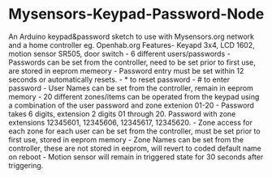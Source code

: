 # Mysensors-Keypad-Password-Node
An Arduino keypad&amp;password sketch to use with Mysensors.org  network and a home controller eg. Openhab.org
Features- Keyapd 3x4, LCD 1602, motion sensor SR505, door switch
        - 6 different users/passwords 
        - Passwords can be set from the controller, need to be set prior to first use, are stored in eeprom memeory
        - Password entry must be set within 12 seconds or automatically resets.
        - * to reset password
        - # to enter password
        - User Names can be set from the controller, remain in eeprom memory
        - 20 different zones/items can be operated from the keypad using a combination of the user password and zone extenion 01-20 
        - Password takes 6 digits, extension 2 digits 01 through 20. Password with zone extensions  12345601, 12345606, 12345617, 12345620.
        - Zone access for each zone for each user can be set from the controller, must be set  prior to first use, stored in eeprom memory
        - Zone Names can be set from the controller, these are not stored in eeprom, will revert to coded default name on reboot
        - Motion sensor  will remain in triggered state for 30 seconds after triggering.
 
